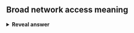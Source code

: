 ## Broad network access meaning
<details>
<summary><b>Reveal answer</b></summary>
The cloud is available over standard networks, including VPNS
</details>
